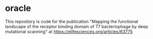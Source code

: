 # oracle

This repository is code for the publication "Mapping the functional landscape of the receptor binding domain of T7 bacteriophage by deep mutational scanning" at https://elifesciences.org/articles/63775
